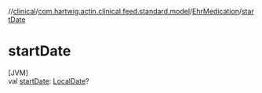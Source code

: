 //[clinical](../../../index.md)/[com.hartwig.actin.clinical.feed.standard.model](../index.md)/[EhrMedication](index.md)/[startDate](start-date.md)

# startDate

[JVM]\
val [startDate](start-date.md): [LocalDate](https://docs.oracle.com/javase/8/docs/api/java/time/LocalDate.html)?

